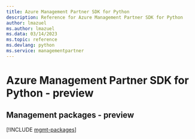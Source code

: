 ```yaml
---
title: Azure Management Partner SDK for Python
description: Reference for Azure Management Partner SDK for Python
author: lmazuel
ms.author: lmazuel
ms.data: 03/14/2023
ms.topic: reference
ms.devlang: python
ms.service: managementpartner
---
```

# Azure Management Partner SDK for Python - preview

## Management packages - preview
[!INCLUDE [mgmt-packages](management-partner-mgmt-index.md)]